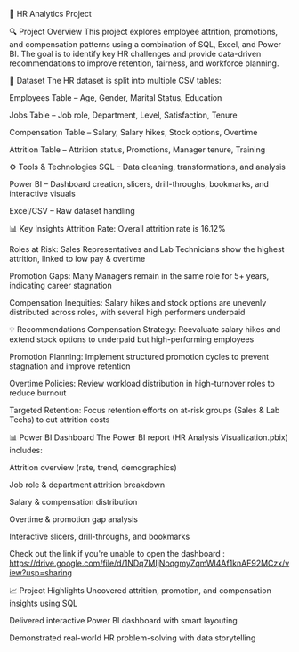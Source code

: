 💼 HR Analytics Project

🔍 Project Overview
This project explores employee attrition, promotions, and compensation patterns using a combination of SQL, Excel, and Power BI. The goal is to identify key HR challenges and provide data-driven recommendations to improve retention, fairness, and workforce planning.


📂 Dataset
The HR dataset is split into multiple CSV tables:

Employees Table – Age, Gender, Marital Status, Education

Jobs Table – Job role, Department, Level, Satisfaction, Tenure

Compensation Table – Salary, Salary hikes, Stock options, Overtime

Attrition Table – Attrition status, Promotions, Manager tenure, Training


⚙️ Tools & Technologies
SQL – Data cleaning, transformations, and analysis

Power BI – Dashboard creation, slicers, drill-throughs, bookmarks, and interactive visuals

Excel/CSV – Raw dataset handling


📊 Key Insights
Attrition Rate: Overall attrition rate is 16.12%

Roles at Risk: Sales Representatives and Lab Technicians show the highest attrition, linked to low pay & overtime

Promotion Gaps: Many Managers remain in the same role for 5+ years, indicating career stagnation

Compensation Inequities: Salary hikes and stock options are unevenly distributed across roles, with several high performers underpaid


💡 Recommendations
Compensation Strategy: Reevaluate salary hikes and extend stock options to underpaid but high-performing employees

Promotion Planning: Implement structured promotion cycles to prevent stagnation and improve retention

Overtime Policies: Review workload distribution in high-turnover roles to reduce burnout

Targeted Retention: Focus retention efforts on at-risk groups (Sales & Lab Techs) to cut attrition costs


📊 Power BI Dashboard
The Power BI report (HR Analysis Visualization.pbix) includes:

Attrition overview (rate, trend, demographics)

Job role & department attrition breakdown

Salary & compensation distribution

Overtime & promotion gap analysis

Interactive slicers, drill-throughs, and bookmarks

Check out the link if you're unable to open the dashboard : https://drive.google.com/file/d/1NDq7MIjNoqgmyZqmWl4Af1knAF92MCzx/view?usp=sharing


📈 Project Highlights
Uncovered attrition, promotion, and compensation insights using SQL

Delivered interactive Power BI dashboard with smart layouting

Demonstrated real-world HR problem-solving with data storytelling
